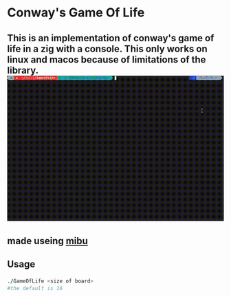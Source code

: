 # Conway's Game Of Life
This is an implementation of conway's game of life in a zig with a console.
This only works on linux and macos because of limitations of the library.
![](gifs/Screencast_20241024_194826.gif)
---
made useing [mibu](https://github.com/xyaman/mibu)
---
## Usage
```bash
./GameOfLife <size of board>
#the default is 16
```
